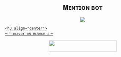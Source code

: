 <h2 align="center">
    𝐌ᴇɴᴛɪᴏɴ ʙᴏᴛ
</h2>

<p align="center">
<a href="https://telegram.me/MentionzBot"> <img src="https://te.legra.ph/file/2a84aa4a5209be9f129e3.jpg">
</p>

    <h3 align="center">
    ─「 ᴅᴇᴩʟᴏʏ ᴏɴ ʜᴇʀᴏᴋᴜ 」─
</h3>

<p align="center"><a href="https://dashboard.heroku.com/new?template=https://github.com/AnnexOp/MentionBot"> <img src="https://img.shields.io/badge/Deploy%20On%20Heroku-black?style=for-the-badge&logo=heroku" width="220" height="38.45"/></a></p>
